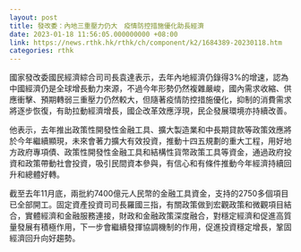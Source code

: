 ```yaml
---
layout: post
title: 發改委：內地三重壓力仍大　疫情防控措施優化助長經濟
date: 2023-01-18 11:56:05.000000000 +08:00
link: https://news.rthk.hk/rthk/ch/component/k2/1684389-20230118.htm
categories: rthk
---
```


國家發改委國民經濟綜合司司長袁達表示，去年內地經濟仍錄得3%的增速，認為中國經濟仍是全球增長動力來源，不過今年形勢仍然複雜嚴峻，國內需求收縮、供應衝擊、預期轉弱三重壓力仍然較大，但隨著疫情防控措施優化，抑制的消費需求將逐步恢復，有助拉動經濟增長，國企改革效應浮現，民企發展環境亦持續改善。

他表示，去年推出政策性開發性金融工具、擴大製造業和中長期貸款等政策效應將於今年繼續顯現，未來會著力擴大有效投資，推動十四五規劃的重大工程，用好地方政府專項債、政策性開發性金融工具和結構性貨幣政策工具等資金，通過政府投資和政策帶動社會投資，吸引民間資本參與，有信心和有條件推動今年經濟持續回升和總體好轉。

截至去年11月底，兩批約7400億元人民幣的金融工具資金，支持的2750多個項目已全部開工。固定資產投資司司長羅國三指，有關政策做到宏觀政策和微觀項目結合，實體經濟和金融服務連接，財政和金融政策深度融合，對穩定經濟和促進高質量發展有積極作用，下一步會繼續發揮協調機制的作用，促進投資穩定增長，鞏固經濟回升向好趨勢。
